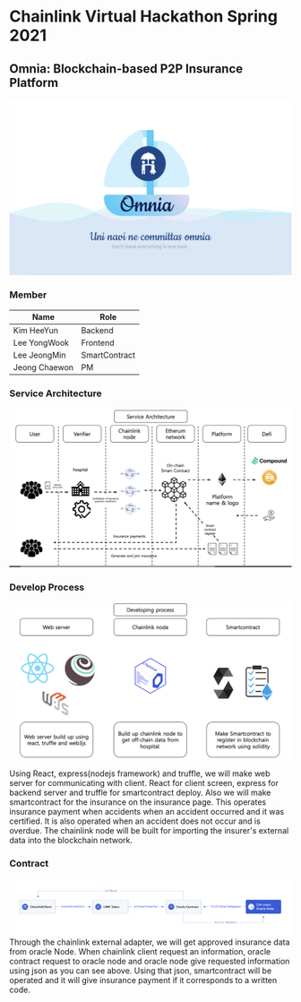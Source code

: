 # Chainlink Virtual Hackathon Spring 2021
## Omnia: Blockchain-based P2P Insurance Platform



<p align="center"><img src="./markdown_img/omnia.png"></p>



<h3> Member </h3>

| Name   	| Role                         	|
|--------	|-------------------------------	|
| Kim HeeYun  	| Backend |
| Lee YongWook 	| Frontend |
| Lee JeongMin 	| SmartContract 	|
| Jeong Chaewon 	| PM  |


<h3> Service Architecture </h3>

<img src="./markdown_img/Service_Architecture.png">


<h3> Develop Process </h3>

<img src="./markdown_img/Develop_process.png">

Using React, express(nodejs framework) and truffle, we will make web server for communicating with client. React for client screen, express for backend server and truffle for smartcontract deploy. Also we will make smartcontract for the insurance on the insurance page. This operates insurance payment when accidents when an accident occurred and it was certified. It is also operated when an accident does not occur and is overdue. The chainlink node will be built for importing the insurer's external data into the blockchain network. 

<h3> Contract </h3>
<img src="./markdown_img/request_model.png">
Through the chainlink external adapter, we will get approved insurance data from oracle Node. When chainlink client request an information, oracle contract request to oracle node and oracle node give requested information using json as you can see above. Using that json, smartcontract will be operated and it will give insurance payment if it corresponds to a written code.
